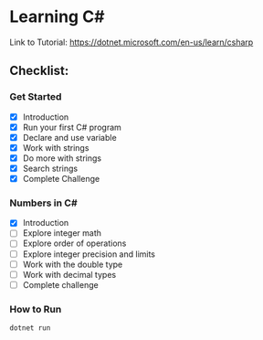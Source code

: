 # Learning C#

Link to Tutorial: https://dotnet.microsoft.com/en-us/learn/csharp

## Checklist:

### Get Started

- [x] Introduction
- [x] Run your first C# program
- [x] Declare and use variable
- [x] Work with strings
- [x] Do more with strings
- [x] Search strings
- [x] Complete Challenge

### Numbers in C#

- [x] Introduction
- [ ] Explore integer math
- [ ] Explore order of operations
- [ ] Explore integer precision and limits
- [ ] Work with the double type
- [ ] Work with decimal types
- [ ] Complete challenge

### How to Run
```
dotnet run
```